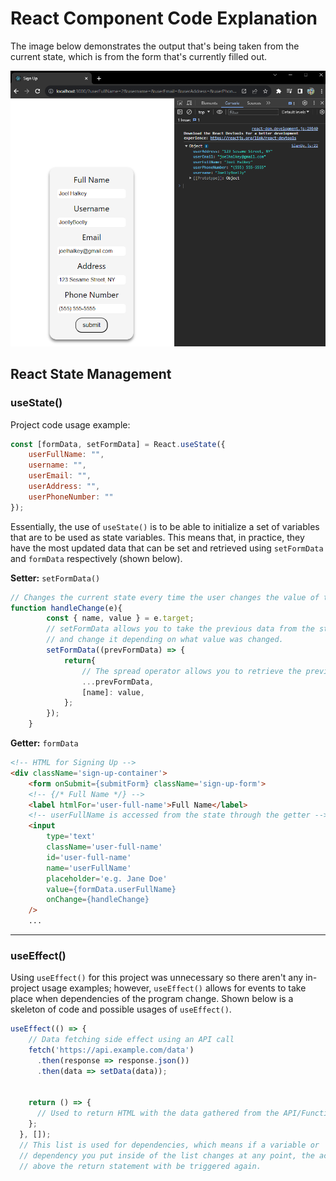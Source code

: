 # React Component Code Explanation

The image below demonstrates the output that's being taken from the current state, which is from the form that's currently filled out.

![Output in console](output_screenshot.png)

## React State Management

### useState()

Project code usage example:
```javascript 
const [formData, setFormData] = React.useState({
    userFullName: "",
    username: "",
    userEmail: "",
    userAddress: "",
    userPhoneNumber: ""
});
```
Essentially, the use of `useState()` is to be able to initialize a set of variables that are to be used as state variables. This means that, in practice, they have the most updated data that can be set and retrieved using `setFormData` and `formData` respectively (shown below).

**Setter:** `setFormData()`

```javascript
// Changes the current state every time the user changes the value of the inputs in the form.
function handleChange(e){                               
        const { name, value } = e.target;    
        // setFormData allows you to take the previous data from the state
        // and change it depending on what value was changed.   
        setFormData((prevFormData) => {     
            return{              
                // The spread operator allows you to retrieve the previous data and add-to/change it.    
                ...prevFormData,                
                [name]: value,              
            };                                  
        });                                         
    }    
```  


**Getter:** `formData`

```html
<!-- HTML for Signing Up -->
<div className='sign-up-container'>
    <form onSubmit={submitForm} className='sign-up-form'>
    <!-- {/* Full Name */} -->
    <label htmlFor='user-full-name'>Full Name</label>
    <!-- userFullName is accessed from the state through the getter -->
    <input
        type='text'
        className='user-full-name'
        id='user-full-name'
        name='userFullName'
        placeholder='e.g. Jane Doe'
        value={formData.userFullName}   
        onChange={handleChange}
    />    
    ...
```

<hr>

### useEffect()

Using `useEffect()` for this project was unnecessary so there aren't any in-project usage examples; however, `useEffect()` allows for events to take place when dependencies of the program change. Shown below is a skeleton of code and possible usages of `useEffect()`.

```javascript
useEffect(() => {
    // Data fetching side effect using an API call
    fetch('https://api.example.com/data')
      .then(response => response.json())
      .then(data => setData(data));


    return () => {
      // Used to return HTML with the data gathered from the API/Function call.
    };
  }, []);  
  // This list is used for dependencies, which means if a variable or 
  // dependency you put inside of the list changes at any point, the actions 
  // above the return statement with be triggered again. 
```

